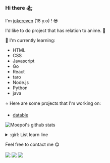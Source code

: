 ### Hi there 🏂;

I'm [jokereven](http://zhou125disorder.icu/) (18 y.o) ! :sunglasses:

I'd like to do project that has relation to anime. :ghost:

:page_with_curl: I'm currently learning:
- HTML 
- CSS
- Javascript
- Go
- React
- taro
- Node.js
- Python
- java

:star: Here are some projects that I'm working on:
- [datable](https://gitee.com/jokereven/Database)

![Moepoi's github stats](https://bad-apple-github-readme.vercel.app/api?show_bg=1&username=jokereven)

<details>
<summary>:girl: List learn line</summary>
  

* [database](https://gitee.com/jokereven/Database)


</details>

Feel free to contact me :yum:
<br><br>
[<img src="https://img.shields.io/badge/Telegram-%40Moepoi-blue">](https://t.me/jokereven)
[<img src="https://img.shields.io/badge/LINE-Moepoi-brightgreen">](https://line.me/ti/p/~jokereven)
[<img src="https://img.shields.io/badge/Email-moe%40chocola.dev-orange">](mailto:zhou125disorder@163.com)
